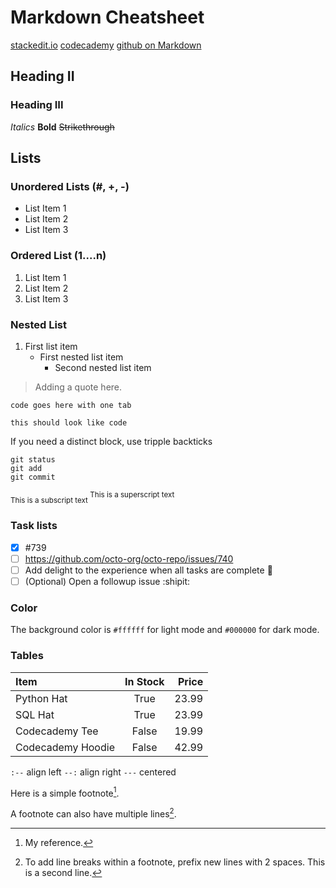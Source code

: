 # Markdown Cheatsheet
<!-- This content will not appear in the rendered Markdown -->
[stackedit.io](https://stackedit.io/app#)
[codecademy](https://github.com/adam-p/markdown-here/wiki/Markdown-Cheatsheet)
[github on Markdown](https://docs.github.com/en/get-started/writing-on-github/getting-started-with-writing-and-formatting-on-github/basic-writing-and-formatting-syntax)

## Heading II
### Heading III
*Italics*
**Bold**
~~Strikethrough~~

## Lists

### Unordered Lists (#, +, -)
+ List Item 1
+ List Item 2
+ List Item 3

### Ordered List (1....n)
1. List Item 1
2. List Item 2
3. List Item 3

### Nested List
1. First list item
   - First nested list item
     - Second nested list item

> Adding a quote here.

    code goes here with one tab

`this should look like code`

If you need a distinct block, use tripple backticks
```
git status
git add
git commit
```

<sub>This is a subscript text </sub>
<sup>This is a superscript text </sup>

### Task lists
- [x] #739
- [ ] https://github.com/octo-org/octo-repo/issues/740
- [ ] Add delight to the experience when all tasks are complete :tada:
- [ ] \(Optional) Open a followup issue :shipit:

### Color
The background color is `#ffffff` for light mode and `#000000` for dark mode.

### Tables
| Item              | In Stock | Price |
| :---------------- | :------: | ----: |
| Python Hat        |   True   | 23.99 |
| SQL Hat           |   True   | 23.99 |
| Codecademy Tee    |  False   | 19.99 |
| Codecademy Hoodie |  False   | 42.99 |
`:--` align left
`--:` align right
`---` centered

Here is a simple footnote[^1].

A footnote can also have multiple lines[^2].

[^1]: My reference.
[^2]: To add line breaks within a footnote, prefix new lines with 2 spaces.
  This is a second line.